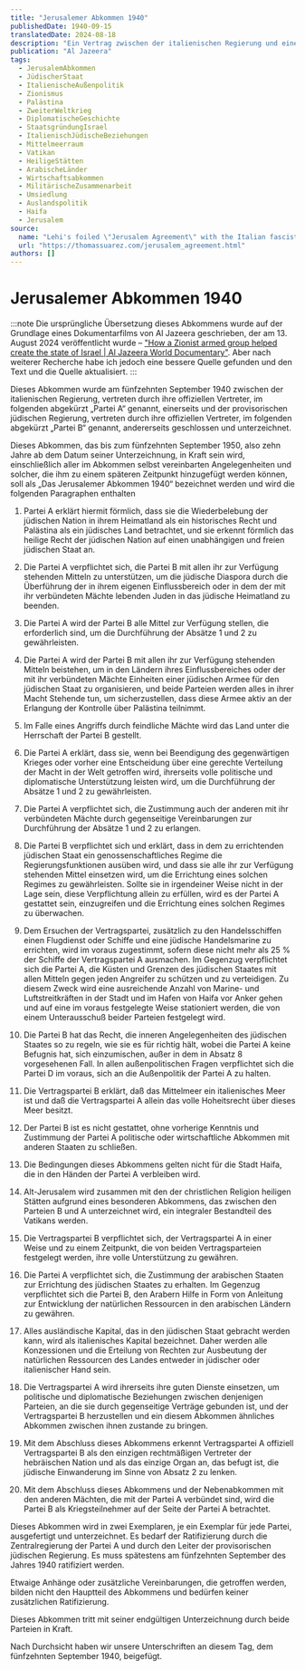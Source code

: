 ```yaml
---
title: "Jerusalemer Abkommen 1940"
publishedDate: 1940-09-15
translatedDate: 2024-08-18
description: "Ein Vertrag zwischen der italienischen Regierung und einer provisorischen jüdischen Regierung. Es sieht die Gründung eines jüdischen Staates in Palästina vor, mit italienischer Unterstützung bei der Umsiedlung von Juden und militärischer Hilfe. Im Gegenzug verspricht der jüdische Staat, sich in außenpolitischen Fragen an Italien zu orientieren und auf eine eigene Luftwaffe und Marine zu verzichten. Das Abkommen beinhaltet auch Regelungen zur Kontrolle Haifas durch Italien, zur Übergabe heiliger Stätten an den Vatikan und zur wirtschaftlichen Zusammenarbeit."
publication: "Al Jazeera"
tags:
  - JerusalemAbkommen
  - JüdischerStaat
  - ItalienischeAußenpolitik
  - Zionismus
  - Palästina
  - ZweiterWeltkrieg
  - DiplomatischeGeschichte
  - StaatsgründungIsrael
  - ItalienischJüdischeBeziehungen
  - Mittelmeerraum
  - Vatikan
  - HeiligeStätten
  - ArabischeLänder
  - Wirtschaftsabkommen
  - MilitärischeZusammenarbeit
  - Umsiedlung
  - Auslandspolitik
  - Haifa
  - Jerusalem
source:
  name: "Lehi's foiled \"Jerusalem Agreement\" with the Italian fascists (15 Sept 1940)"
  url: "https://thomassuarez.com/jerusalem_agreement.html"
authors: []
---
```


# Jerusalemer Abkommen 1940

:::note
Die ursprüngliche Übersetzung dieses Abkommens wurde auf der Grundlage eines Dokumentarfilms von Al Jazeera geschrieben, der am 13. August 2024 veröffentlicht wurde – ["How a Zionist armed group helped create the state of Israel | Al Jazeera World Documentary"](https://www.youtube.com/watch?v=Dxawt329m8U). Aber nach weiterer Recherche habe ich jedoch eine bessere Quelle gefunden und den Text und die Quelle aktualisiert.
:::

Dieses Abkommen wurde am fünfzehnten September 1940 zwischen der italienischen Regierung, vertreten durch ihre offiziellen Vertreter, im folgenden abgekürzt „Partei A“ genannt, einerseits und der provisorischen jüdischen Regierung, vertreten durch ihre offiziellen Vertreter, im folgenden abgekürzt „Partei B“ genannt, andererseits geschlossen und unterzeichnet.

Dieses Abkommen, das bis zum fünfzehnten September 1950, also zehn Jahre ab dem Datum seiner Unterzeichnung, in Kraft sein wird, einschließlich aller im Abkommen selbst vereinbarten Angelegenheiten und solcher, die ihm zu einem späteren Zeitpunkt hinzugefügt werden können, soll als „Das Jerusalemer Abkommen 1940“ bezeichnet werden und wird die folgenden Paragraphen enthalten

1. Partei A erklärt hiermit förmlich, dass sie die Wiederbelebung der jüdischen Nation in ihrem Heimatland als ein historisches Recht und Palästina als ein jüdisches Land betrachtet, und sie erkennt förmlich das heilige Recht der jüdischen Nation auf einen unabhängigen und freien jüdischen Staat an.

2. Die Partei A verpflichtet sich, die Partei B mit allen ihr zur Verfügung stehenden Mitteln zu unterstützen, um die jüdische Diaspora durch die Überführung der in ihrem eigenen Einflussbereich oder in dem der mit ihr verbündeten Mächte lebenden Juden in das jüdische Heimatland zu beenden.

3. Die Partei A wird der Partei B alle Mittel zur Verfügung stellen, die erforderlich sind, um die Durchführung der Absätze 1 und 2 zu gewährleisten.

4. Die Partei A wird der Partei B mit allen ihr zur Verfügung stehenden Mitteln beistehen, um in den Ländern ihres Einflussbereiches oder der mit ihr verbündeten Mächte Einheiten einer jüdischen Armee für den jüdischen Staat zu organisieren, und beide Parteien werden alles in ihrer Macht Stehende tun, um sicherzustellen, dass diese Armee aktiv an der Erlangung der Kontrolle über Palästina teilnimmt.

5. Im Falle eines Angriffs durch feindliche Mächte wird das Land unter die Herrschaft der Partei B gestellt. 

6. Die Partei A erklärt, dass sie, wenn bei Beendigung des gegenwärtigen Krieges oder vorher eine Entscheidung über eine gerechte Verteilung der Macht in der Welt getroffen wird, ihrerseits volle politische und diplomatische Unterstützung leisten wird, um die Durchführung der Absätze 1 und 2 zu gewährleisten. 

7. Die Partei A verpflichtet sich, die Zustimmung auch der anderen mit ihr verbündeten Mächte durch gegenseitige Vereinbarungen zur Durchführung der Absätze 1 und 2 zu erlangen. 

8. Die Partei B verpflichtet sich und erklärt, dass in dem zu errichtenden jüdischen Staat ein genossenschaftliches Regime die Regierungsfunktionen ausüben wird, und dass sie alle ihr zur Verfügung stehenden Mittel einsetzen wird, um die Errichtung eines solchen Regimes zu gewährleisten. Sollte sie in irgendeiner Weise nicht in der Lage sein, diese Verpflichtung allein zu erfüllen, wird es der Partei A gestattet sein, einzugreifen und die Errichtung eines solchen Regimes zu überwachen. 

9. Dem Ersuchen der Vertragspartei, zusätzlich zu den Handelsschiffen einen Flugdienst oder Schiffe und eine jüdische Handelsmarine zu errichten, wird im voraus zugestimmt, sofern diese nicht mehr als 25 % der Schiffe der Vertragspartei A ausmachen. Im Gegenzug verpflichtet sich die Partei A, die Küsten und Grenzen des jüdischen Staates mit allen Mitteln gegen jeden Angreifer zu schützen und zu verteidigen. Zu diesem Zweck wird eine ausreichende Anzahl von Marine- und Luftstreitkräften in der Stadt und im Hafen von Haifa vor Anker gehen und auf eine im voraus festgelegte Weise stationiert werden, die von einem Unterausschuß beider Parteien festgelegt wird. 

10. Die Partei B hat das Recht, die inneren Angelegenheiten des jüdischen Staates so zu regeln, wie sie es für richtig hält, wobei die Partei A keine Befugnis hat, sich einzumischen, außer in dem in Absatz 8 vorgesehenen Fall. In allen außenpolitischen Fragen verpflichtet sich die Partei D im voraus, sich an die Außenpolitik der Partei A zu halten.

11. Die Vertragspartei B erklärt, daß das Mittelmeer ein italienisches Meer ist und daß die Vertragspartei A allein das volle Hoheitsrecht über dieses Meer besitzt.

12. Der Partei B ist es nicht gestattet, ohne vorherige Kenntnis und Zustimmung der Partei A politische oder wirtschaftliche Abkommen mit anderen Staaten zu schließen.

13. Die Bedingungen dieses Abkommens gelten nicht für die Stadt Haifa, die in den Händen der Partei A verbleiben wird.

14. Alt-Jerusalem wird zusammen mit den der christlichen Religion heiligen Stätten aufgrund eines besonderen Abkommens, das zwischen den Parteien B und A unterzeichnet wird, ein integraler Bestandteil des Vatikans werden.

15. Die Vertragspartei B verpflichtet sich, der Vertragspartei A in einer Weise und zu einem Zeitpunkt, die von beiden Vertragsparteien festgelegt werden, ihre volle Unterstützung zu gewähren.

16. Die Partei A verpflichtet sich, die Zustimmung der arabischen Staaten zur Errichtung des jüdischen Staates zu erhalten. Im Gegenzug verpflichtet sich die Partei B, den Arabern Hilfe in Form von Anleitung zur Entwicklung der natürlichen Ressourcen in den arabischen Ländern zu gewähren.

17. Alles ausländische Kapital, das in den jüdischen Staat gebracht werden kann, wird als italienisches Kapital bezeichnet. Daher werden alle Konzessionen und die Erteilung von Rechten zur Ausbeutung der natürlichen Ressourcen des Landes entweder in jüdischer oder italienischer Hand sein.


18. Die Vertragspartei A wird ihrerseits ihre guten Dienste einsetzen, um politische und diplomatische Beziehungen zwischen denjenigen Parteien, an die sie durch gegenseitige Verträge gebunden ist, und der Vertragspartei B herzustellen und ein diesem Abkommen ähnliches Abkommen zwischen ihnen zustande zu bringen.

19. Mit dem Abschluss dieses Abkommens erkennt Vertragspartei A offiziell Vertragspartei B als den einzigen rechtmäßigen Vertreter der hebräischen Nation und als das einzige Organ an, das befugt ist, die jüdische Einwanderung im Sinne von Absatz 2 zu lenken.

20. Mit dem Abschluss dieses Abkommens und der Nebenabkommen mit den anderen Mächten, die mit der Partei A verbündet sind, wird die Partei B als Kriegsteilnehmer auf der Seite der Partei A betrachtet.

Dieses Abkommen wird in zwei Exemplaren, je ein Exemplar für jede Partei, ausgefertigt und unterzeichnet. Es bedarf der Ratifizierung durch die Zentralregierung der Partei A und durch den Leiter der provisorischen jüdischen Regierung. Es muss spätestens am fünfzehnten September des Jahres 1940 ratifiziert werden. 

Etwaige Anhänge oder zusätzliche Vereinbarungen, die getroffen werden, bilden nicht den Hauptteil des Abkommens und bedürfen keiner zusätzlichen Ratifizierung.

Dieses Abkommen tritt mit seiner endgültigen Unterzeichnung durch beide Parteien in Kraft.

Nach Durchsicht haben wir unsere Unterschriften an diesem Tag, dem fünfzehnten September 1940, beigefügt.
